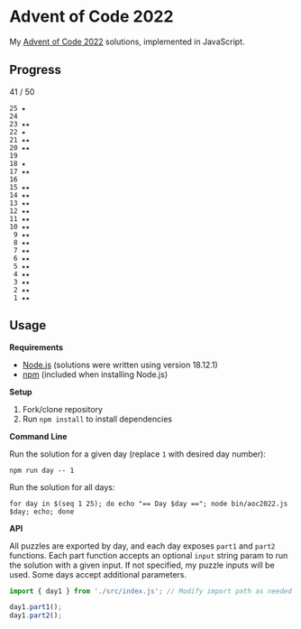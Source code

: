 # Advent of Code 2022

My [Advent of Code 2022](https://adventofcode.com/2022) solutions, implemented in JavaScript.

## Progress

41 / 50

```
25 ★
24
23 ★★
22 ★
21 ★★
20 ★★
19
18 ★
17 ★★
16
15 ★★
14 ★★
13 ★★
12 ★★
11 ★★
10 ★★
 9 ★★
 8 ★★
 7 ★★
 6 ★★
 5 ★★
 4 ★★
 3 ★★
 2 ★★
 1 ★★
```

## Usage

__Requirements__

- [Node.js](https://nodejs.org/en/download/) (solutions were written using version 18.12.1)
- [npm](https://www.npmjs.com/) (included when installing Node.js)

__Setup__

1. Fork/clone repository
2. Run `npm install` to install dependencies

__Command Line__

Run the solution for a given day (replace `1` with desired day number):

```
npm run day -- 1
```

Run the solution for all days:

```
for day in $(seq 1 25); do echo "== Day $day =="; node bin/aoc2022.js $day; echo; done
```

__API__

All puzzles are exported by day, and each day exposes `part1` and `part2` functions.
Each part function accepts an optional `input` string param to run the solution with a given input.
If not specified, my puzzle inputs will be used.
Some days accept additional parameters.

```js
import { day1 } from './src/index.js'; // Modify import path as needed

day1.part1();
day1.part2();
```
